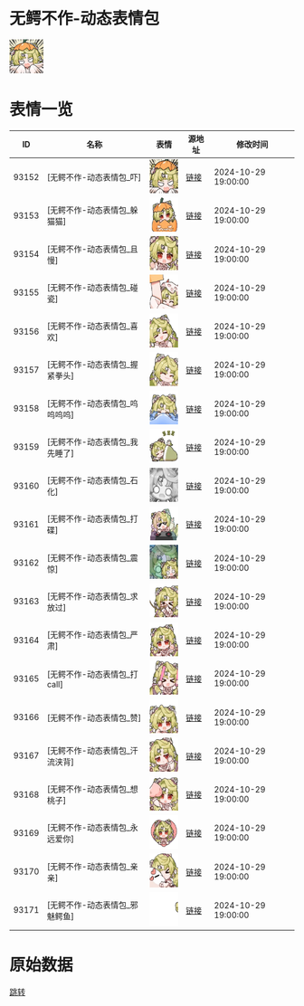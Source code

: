 # 无鳄不作-动态表情包

<img src="./cover.png" height="60" alt="cover" />

# 表情一览

|ID|名称|表情|源地址|修改时间|
|----|----|----|----|----|
|93152|[无鳄不作-动态表情包_吓]|<img src="./pic/093152_%5B无鳄不作-动态表情包_吓%5D.gif" height="60" alt="吓"/>|[链接](https://i0.hdslb.com/bfs/garb/f11a5e5c3f5087e1797dd4a4e3d6063c6f6ca0fe.gif)|2024-10-29 19:00:00|
|93153|[无鳄不作-动态表情包_躲猫猫]|<img src="./pic/093153_%5B无鳄不作-动态表情包_躲猫猫%5D.gif" height="60" alt="躲猫猫"/>|[链接](https://i0.hdslb.com/bfs/garb/2bf8bc52b38ff26036394c885341b59e7d4be3ff.gif)|2024-10-29 19:00:00|
|93154|[无鳄不作-动态表情包_且慢]|<img src="./pic/093154_%5B无鳄不作-动态表情包_且慢%5D.gif" height="60" alt="且慢"/>|[链接](https://i0.hdslb.com/bfs/garb/efbbfafea1affbeb925bb6b0ec82b129371440d5.gif)|2024-10-29 19:00:00|
|93155|[无鳄不作-动态表情包_碰瓷]|<img src="./pic/093155_%5B无鳄不作-动态表情包_碰瓷%5D.gif" height="60" alt="碰瓷"/>|[链接](https://i0.hdslb.com/bfs/garb/2435aea2e53fc89c1d86c7b5d4a623ba7b26f804.gif)|2024-10-29 19:00:00|
|93156|[无鳄不作-动态表情包_喜欢]|<img src="./pic/093156_%5B无鳄不作-动态表情包_喜欢%5D.gif" height="60" alt="喜欢"/>|[链接](https://i0.hdslb.com/bfs/garb/c0f718546f64732ff8c218a5cf1cec334d0fbeec.gif)|2024-10-29 19:00:00|
|93157|[无鳄不作-动态表情包_握紧拳头]|<img src="./pic/093157_%5B无鳄不作-动态表情包_握紧拳头%5D.gif" height="60" alt="握紧拳头"/>|[链接](https://i0.hdslb.com/bfs/garb/0233554f82b790095c85f8f7aa4b5da54846373b.gif)|2024-10-29 19:00:00|
|93158|[无鳄不作-动态表情包_呜呜呜呜]|<img src="./pic/093158_%5B无鳄不作-动态表情包_呜呜呜呜%5D.gif" height="60" alt="呜呜呜呜"/>|[链接](https://i0.hdslb.com/bfs/garb/d0ab55abfb6cbb139cc818c8bc66f2044687db3d.gif)|2024-10-29 19:00:00|
|93159|[无鳄不作-动态表情包_我先睡了]|<img src="./pic/093159_%5B无鳄不作-动态表情包_我先睡了%5D.gif" height="60" alt="我先睡了"/>|[链接](https://i0.hdslb.com/bfs/garb/1ffc8e52407635c78640d8601cc07e2c935d280c.gif)|2024-10-29 19:00:00|
|93160|[无鳄不作-动态表情包_石化]|<img src="./pic/093160_%5B无鳄不作-动态表情包_石化%5D.gif" height="60" alt="石化"/>|[链接](https://i0.hdslb.com/bfs/garb/18e3d67a32bb104d66b30afe9252722d20e87b6d.gif)|2024-10-29 19:00:00|
|93161|[无鳄不作-动态表情包_打碟]|<img src="./pic/093161_%5B无鳄不作-动态表情包_打碟%5D.gif" height="60" alt="打碟"/>|[链接](https://i0.hdslb.com/bfs/garb/8d86926ffc8903b3127ada319492fca69acbcdb1.gif)|2024-10-29 19:00:00|
|93162|[无鳄不作-动态表情包_震惊]|<img src="./pic/093162_%5B无鳄不作-动态表情包_震惊%5D.gif" height="60" alt="震惊"/>|[链接](https://i0.hdslb.com/bfs/garb/f3198b2a1e4b809a9d403d9bc2205db59b2736f2.gif)|2024-10-29 19:00:00|
|93163|[无鳄不作-动态表情包_求放过]|<img src="./pic/093163_%5B无鳄不作-动态表情包_求放过%5D.gif" height="60" alt="求放过"/>|[链接](https://i0.hdslb.com/bfs/garb/d12628d087e9cbc7162350fdbb55d823bc82a297.gif)|2024-10-29 19:00:00|
|93164|[无鳄不作-动态表情包_严肃]|<img src="./pic/093164_%5B无鳄不作-动态表情包_严肃%5D.gif" height="60" alt="严肃"/>|[链接](https://i0.hdslb.com/bfs/garb/94b41f78c553c2df61c87ea6ed9d6f2e52ea47df.gif)|2024-10-29 19:00:00|
|93165|[无鳄不作-动态表情包_打call]|<img src="./pic/093165_%5B无鳄不作-动态表情包_打call%5D.gif" height="60" alt="打call"/>|[链接](https://i0.hdslb.com/bfs/garb/72a795d1cf570513df479c358416e71c5ee95510.gif)|2024-10-29 19:00:00|
|93166|[无鳄不作-动态表情包_赞]|<img src="./pic/093166_%5B无鳄不作-动态表情包_赞%5D.gif" height="60" alt="赞"/>|[链接](https://i0.hdslb.com/bfs/garb/9004187089b928f37cf21cf4e5c86bcfc76d7e11.gif)|2024-10-29 19:00:00|
|93167|[无鳄不作-动态表情包_汗流浃背]|<img src="./pic/093167_%5B无鳄不作-动态表情包_汗流浃背%5D.gif" height="60" alt="汗流浃背"/>|[链接](https://i0.hdslb.com/bfs/garb/644168d138df73a01a567d49f9edf28eabb71db0.gif)|2024-10-29 19:00:00|
|93168|[无鳄不作-动态表情包_想桃子]|<img src="./pic/093168_%5B无鳄不作-动态表情包_想桃子%5D.gif" height="60" alt="想桃子"/>|[链接](https://i0.hdslb.com/bfs/garb/d095c8426146fa8ec045654069303b9531c8425f.gif)|2024-10-29 19:00:00|
|93169|[无鳄不作-动态表情包_永远爱你]|<img src="./pic/093169_%5B无鳄不作-动态表情包_永远爱你%5D.gif" height="60" alt="永远爱你"/>|[链接](https://i0.hdslb.com/bfs/garb/3293b6278003ad57d03a1a3d448a1b1291c84530.gif)|2024-10-29 19:00:00|
|93170|[无鳄不作-动态表情包_亲亲]|<img src="./pic/093170_%5B无鳄不作-动态表情包_亲亲%5D.gif" height="60" alt="亲亲"/>|[链接](https://i0.hdslb.com/bfs/garb/2c00c5124db135589c35d4386a21a61854ca44a9.gif)|2024-10-29 19:00:00|
|93171|[无鳄不作-动态表情包_邪魅鳄鱼]|<img src="./pic/093171_%5B无鳄不作-动态表情包_邪魅鳄鱼%5D.gif" height="60" alt="邪魅鳄鱼"/>|[链接](https://i0.hdslb.com/bfs/garb/5fcf9f5328626029b1571e63eadd239a0720a635.gif)|2024-10-29 19:00:00|

# 原始数据

[跳转](./raw.json)

